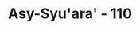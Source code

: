 ---
title: "Asy-Syu'ara' - 110"
no: 110
arabic_no: ١١٠
ayah: فَاتَّقُوا اللّٰهَ وَاَطِيْعُوْنِ  
translation: "Maka bertakwalah kamu kepada Allah dan taatlah kepadaku.”"
tafsir: "Pada ayat ini, Nabi Nuh mengulang dan menegaskan kembali perintah Allah agar kaumnya bertakwa dan taat kepada-Nya. Pengulangan ini adalah untuk menegaskan kepada kaumnya bahwa takwa kepada Allah itu merupakan hal yang sangat penting dan wajib dilakukan oleh setiap manusia, sebagai tanda syukur atas nikmat-nikmat yang tidak terhingga yang telah dilimpahkan-Nya kepada mereka. Takwa itu merupakan sumber segala kebaikan dan merupakan kunci pembuka pintu gerbang kesenangan dan kebahagiaan yang ada di akhirat nanti.\n\nNabi Nuh berusaha sekuat tenaga menyampaikan risalahnya dengan mengemukakan janji dan ancaman Allah bagi orang-orang yang tidak mengikuti seruan rasul. Ia juga mengemukakan bukti-bukti kebenaran risalah yang dibawanya kepada mereka. Namun demikian, kaumnya tetap tidak menerimanya."
---